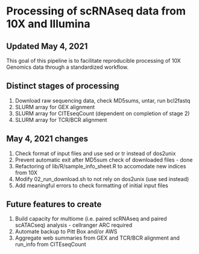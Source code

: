 # Processing of scRNAseq data from 10X and Illumina
## Updated May 4, 2021

This goal of this pipeline is to facilitate reproducible processing of 10X Genomics data through a standardized workflow.

## Distinct stages of processing

1. Download raw sequencing data, check MD5sums, untar, run bcl2fastq
2. SLURM array for GEX alignment
3. SLURM array for CITEseqCount (dependent on completion of stage 2)
4. SLURM array for TCR/BCR alignment

## May 4, 2021 changes

1. Check format of input files and use sed or tr instead of dos2unix
1. Prevent automatic exit after MD5sum check of downloaded files - done
2. Refactoring of lib/R/sample_info_sheet.R to accomodate new indices from 10X
3. Modify 02_run_download.sh to not rely on dos2unix (use sed instead)
4. Add meaningful errors to check formatting of initial input files

## Future features to create

1. Build capacity for multiome (i.e. paired scRNAseq and paired scATACseq) analysis - cellranger ARC required
2. Automate backup to Pitt Box and/or AWS
3. Aggregate web summaries from GEX and TCR/BCR alignment and run_info from CITEseqCount
